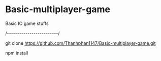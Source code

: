 # Basic-multiplayer-game
Basic IO game stuffs

/-------------------------/

git clone https://github.com/Thanhphan1147/Basic-multiplayer-game.git

npm install
